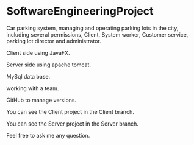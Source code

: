 # SoftwareEngineeringProject
Car parking system, managing and operating parking lots in the city, including several permissions, Client, System worker, Customer service, parking lot director and administrator.

Client side using JavaFX.

Server side using apache tomcat.

MySql data base.

working with a team.

GitHub to manage versions.

You can see the Client project in the Client branch.

You can see the Server project in the Server branch.

Feel free to ask me any question.
